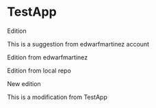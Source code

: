 # TestApp

Edition


This is a suggestion from edwarfmartinez account

Edition from edwarfmartinez

Edition from local repo 

New edition

This is a modification from TestApp
